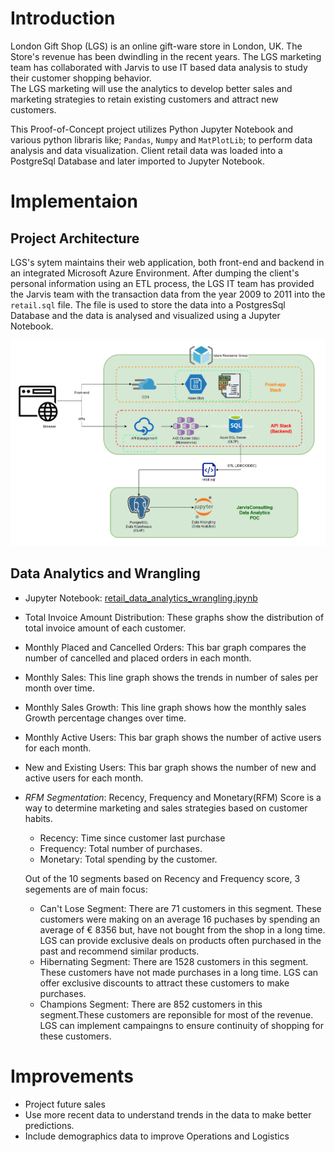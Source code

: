 # Introduction
London Gift Shop (LGS) is an online gift-ware store in London, UK. The Store's revenue has been dwindling in the recent years. The LGS marketing team has collaborated with Jarvis to use IT based data analysis to study their customer shopping behavior.  
The LGS marketing will use the analytics to develop better sales and marketing strategies to retain existing customers and attract new customers.    

This Proof-of-Concept project utilizes Python Jupyter Notebook and various python libraris like; `Pandas`, `Numpy` and `MatPlotLib`; to perform data analysis and data visualization. Client retail data was loaded into a PostgreSql Database and later imported to Jupyter Notebook. 

# Implementaion
## Project Architecture
LGS's sytem maintains their web application, both front-end and backend in an integrated Microsoft Azure Environment. After dumping the client's personal information using an ETL process, the LGS IT team has provided the Jarvis team with the transaction data from the year 2009 to 2011 into the `retail.sql` file. The file is used to store the data into a PostgresSql Database and the data is analysed and visualized using a Jupyter Notebook.  

![Architecture](assets/architecture.PNG)

## Data Analytics and Wrangling
- Jupyter Notebook: [retail_data_analytics_wrangling.ipynb](retail_data_analytics_wrangling.ipynb)
- Total Invoice Amount Distribution: These graphs show the distribution of total invoice amount of each customer.
- Monthly Placed and Cancelled Orders: This bar graph compares the number of cancelled and placed orders in each month.
- Monthly Sales: This line graph shows the trends in number of sales per month over time.
- Monthly Sales Growth: This line graph shows how the monthly sales Growth percentage changes over time.
- Monthly Active Users: This bar graph shows the number of active users for each month.
- New and Existing Users: This bar graph shows the number of new and active users for each month.
- *RFM Segmentation*:
Recency, Frequency and Monetary(RFM) Score is a way to determine marketing and sales strategies based on customer habits. 
    - Recency: Time since customer last purchase
    - Frequency: Total number of purchases.
    - Monetary: Total spending by the customer.  

    Out of the 10 segments based on Recency and Frequency score, 3 segements are of main focus:  

    - Can't Lose Segment: There are 71 customers in this segment. These customers were making on an average 16 puchases by spending an average of &euro; 8356 but,  have not bought from the shop in a long time. LGS can provide exclusive deals on products often purchased in the past and recommend similar products. 
    - Hibernating Segment: There are 1528 customers in this segment. These customers have not made purchases in a long time. LGS can offer exclusive discounts to attract these customers to make purchases.
    - Champions Segment: There are 852 customers in this segment.These customers are reponsible for most of the revenue. LGS can implement campaingns to ensure continuity of shopping for these customers.

# Improvements
- Project future sales 
- Use more recent data to understand trends in the data to make better predictions.
- Include demographics data to improve Operations and Logistics
